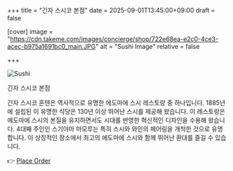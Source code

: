 +++
title = "긴자 스시코 본점"
date = 2025-09-01T13:45:00+09:00
draft = false

[cover]
image = "https://cdn.takeme.com/images/concierge/shop/722e68ea-e2c0-4ce3-acec-b975a1691bc0_main.JPG"
alt = "Sushi Image"
relative = false


+++

![Sushi](https://cdn.takeme.com/images/concierge/shop/287dec77-531a-46a8-90dc-755d3fbfb0b5_food_m.webp)

긴자 스시코 본점


긴자 스시코 혼텐은 역사적으로 유명한 에도마에 스시 레스토랑 중 하나입니다. 1885년에 설립된 이 유명한 식당은 130년 이상 뛰어난 스시를 제공해 왔습니다. 이 레스토랑은 에도마에 스시의 본질을 유지하면서도 시대를 반영한 혁신적인 디자인을 수용해 왔습니다. 4대째 주인인 스기야마 마모루는 특히 스시와 와인의 페어링을 개척한 것으로 유명합니다. 이 상징적인 장소에서 최고의 에도마에 스시와 함께 뛰어난 환대를 즐길 수 있습니다.




<!-- 原始链接： 👉 [Place Order](https://app.takeme.com/app/shop/SR10443) -->

👉 <a href="https://app.takeme.com/app/shop/SR10443" target="_blank" rel="noopener">Place Order</a>